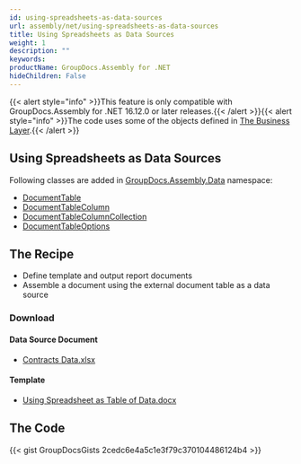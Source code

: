 ```yaml
---
id: using-spreadsheets-as-data-sources
url: assembly/net/using-spreadsheets-as-data-sources
title: Using Spreadsheets as Data Sources
weight: 1
description: ""
keywords: 
productName: GroupDocs.Assembly for .NET
hideChildren: False
---
```

{{< alert style="info" >}}This feature is only compatible with GroupDocs.Assembly for .NET 16.12.0 or later releases.{{< /alert >}}{{< alert style="info" >}}The code uses some of the objects defined in [The Business Layer](https://docs.groupdocs.com/assembly/net/the-business-layer/).{{< /alert >}}

## Using Spreadsheets as Data Sources

Following classes are added in [GroupDocs.Assembly.Data](https://reference.groupdocs.com/net/assembly/groupdocs.assembly.data/) namespace:

*   [DocumentTable](https://reference.groupdocs.com/net/assembly/groupdocs.assembly.data/documenttable)
*   [DocumentTableColumn](https://reference.groupdocs.com/net/assembly/groupdocs.assembly.data/documenttablecolumn)
*   [DocumentTableColumnCollection](https://reference.groupdocs.com/net/assembly/groupdocs.assembly.data/documenttablecolumncollection)
*   [DocumentTableOptions](https://reference.groupdocs.com/net/assembly/groupdocs.assembly.data/documenttableoptions)

## The Recipe

*   Define template and output report documents
*   Assemble a document using the external document table as a data source

### Download

#### Data Source Document

*   [Contracts Data.xlsx](https://github.com/groupdocs-assembly/GroupDocs.Assembly-for-.NET/blob/master/Examples/Data/Data%20Sources/Excel%20DataSource/Contracts%20Data.xlsx?raw=true)

#### Template

*   [Using Spreadsheet as Table of Data.docx](https://github.com/groupdocs-assembly/GroupDocs.Assembly-for-.NET/blob/master/Examples/Data/Source/Word%20Templates/Using%20Spreadsheet%20as%20Table%20of%20Data.docx?raw=true)

## The Code

{{< gist GroupDocsGists 2cedc6e4a5c1e3f79c370104486124b4 >}}



